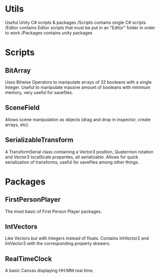 # Utils
Useful Unity C# scripts & packages
/Scripts contains single C# scripts
/Editor contains Editor scripts that must be put in an "Editor" folder in order to work
/Packages contains unity packages

# Scripts

## BitArray
Uses Bitwise Operators to manipulate arrays of 32 booleans with a single Integer.
Useful to manipulate massive amount of booleans with minimum memory, very useful for savefiles.

## SceneField
Allows scene manipulation as objects (drag and drop in inspector, create arrays, etc).

## SerializableTransform
A TransformSerial class containing a Vector3 position, Quaternion rotation and Vector3 localScale properties, all serializable.
Allows for quick serialization of transforms, useful for savefiles among other things.

# Packages

## FirstPersonPlayer
The most basic of First Person Player packages.

## IntVectors
Like Vectors but with Integers instead of floats. 
Contains IntVector2 and IntVector3 with the corresponding property drawers.

## RealTimeClock
A basic Canvas displaying HH:MM real time.


